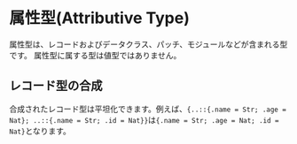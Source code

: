 # 属性型(Attributive Type)

属性型は、レコードおよびデータクラス、パッチ、モジュールなどが含まれる型です。
属性型に属する型は値型ではありません。

## レコード型の合成

合成されたレコード型は平坦化できます。例えば、`{..::{.name = Str; .age = Nat}; ..::{.name = Str; .id = Nat}}`は`{.name = Str; .age = Nat; .id = Nat}`となります。
